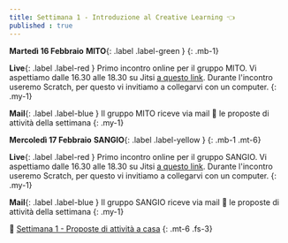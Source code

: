 ```yaml
---
title: Settimana 1 - Introduzione al Creative Learning 👈
published : true
---
```


**Martedì 16 Febbraio** **MITO**{: .label .label-green } 
{: .mb-1}

**Live**{: .label .label-red } Primo incontro online per il gruppo MITO. Vi aspettiamo dalle 16.30 alle 18.30 su Jitsi [a questo link](https://meet.jit.si/MITO_Doors_Plenaria). Durante l'incontro useremo Scratch, per questo vi invitiamo a collegarvi con un computer.
{: .my-1}

**Mail**{: .label .label-blue } Il gruppo MITO riceve via mail 💌 le proposte di attività della settimana
{: .my-1}


**Mercoledì 17 Febbraio** **SANGIO**{: .label .label-yellow }
{: .mb-1 .mt-6}

**Live**{: .label .label-red } Primo incontro online per il gruppo SANGIO. Vi aspettiamo dalle 16.30 alle 18.30 su Jitsi [a questo link](https://meet.jit.si/SANGIO_Doors_Plenaria). Durante l'incontro useremo Scratch, per questo vi invitiamo a collegarvi con un computer.
{: .my-1}

**Mail**{: .label .label-blue } Il gruppo SANGIO riceve via mail 💌 le proposte di attività della settimana
{: .my-1}

🎩 [Settimana 1 - Proposte di attività a casa](../settimana1)
{: .mt-6 .fs-3}